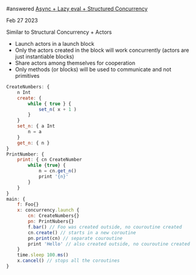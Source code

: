 #answered  [Async + Lazy eval + Structured Concurrency](Async%20+%20Lazy%20eval%20+%20Structured%20Concurrency.md)

Feb 27 2023

Similar to Structural Concurrency + Actors  

- Launch actors in a launch block
- Only the actors created in the block will work concurrently (actors are just instantiable blocks)
- Share actors among themselves for cooperation
- Only methods (or blocks) will be used to communicate and not primitives

```javascript
CreateNumbers: {
    n Int
    create: {
        while { true } {
            set_n( x + 1 )
        }
    }
    set_n: { a Int 
        n = a
    }
    get_n: { n }
}
PrintNumber: {
    print: { cn CreateNumber
        while {true} {
            n = cn.get_n()
            print '{n}'
        }
    }
}
main: {
    f: Foo{}
    x: concurrency.launch { 
        cn: CreateNumbers{}
        pn: PrintNubers{}
        f.bar() // Foo was created outside, no couroutine created
        cn.create() // starts in a new coroutine
        pn.print(cn) // separate couroutine
        print 'Hello' // also created outside, no couroutine created
    }
    time.sleep 100.ms()
    x.cancel() // stops all the coroutines
}

```